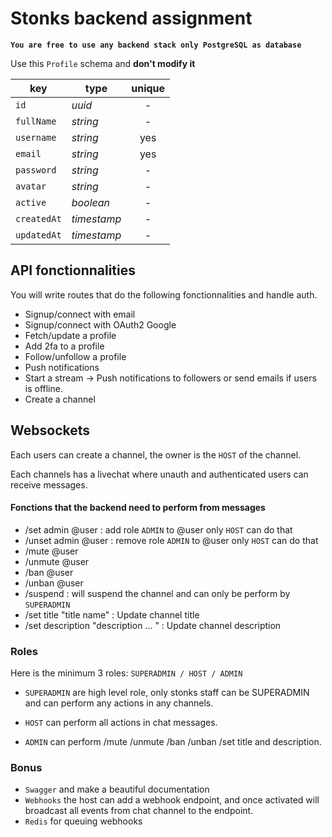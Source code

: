 # Stonks backend assignment

**`You are free to use any backend stack only PostgreSQL as database`**

Use this `Profile` schema and **don't modify it**

| key         | type        | unique |
| ----------- | ----------- | :----: |
| `id`        | _uuid_      |   -    |
| `fullName`  | _string_    |   -    |
| `username`  | _string_    |  yes   |
| `email`     | _string_    |  yes   |
| `password`  | _string_    |   -    |
| `avatar`    | _string_    |   -    |
| `active`    | _boolean_   |   -    |
| `createdAt` | _timestamp_ |   -    |
| `updatedAt` | _timestamp_ |   -    |

## API fonctionnalities

You will write routes that do the following fonctionnalities and handle auth.

- Signup/connect with email
- Signup/connect with OAuth2 Google
- Fetch/update a profile
- Add 2fa to a profile
- Follow/unfollow a profile
- Push notifications
- Start a stream -> Push notifications to followers or send emails if users is offline.
- Create a channel

## Websockets

Each users can create a channel, the owner is the `HOST` of the channel.

Each channels has a livechat where unauth and authenticated users can receive messages.

#### Fonctions that the backend need to perform from messages

- /set admin @user : add role `ADMIN` to @user only `HOST` can do that
- /unset admin @user : remove role `ADMIN` to @user only `HOST` can do that
- /mute @user
- /unmute @user
- /ban @user
- /unban @user
- /suspend : will suspend the channel and can only be perform by `SUPERADMIN`
- /set title "title name" : Update channel title
- /set description "description ... " : Update channel description

### Roles

Here is the minimum 3 roles: `SUPERADMIN / HOST / ADMIN`

- `SUPERADMIN` are high level role, only stonks staff can be SUPERADMIN and can perform any actions in any channels.

- `HOST` can perform all actions in chat messages.

- `ADMIN` can perform /mute /unmute /ban /unban /set title and description.

### Bonus

- `Swagger` and make a beautiful documentation
- `Webhooks` the host can add a webhook endpoint, and once activated will broadcast all events from chat channel to the endpoint.
- `Redis` for queuing webhooks
